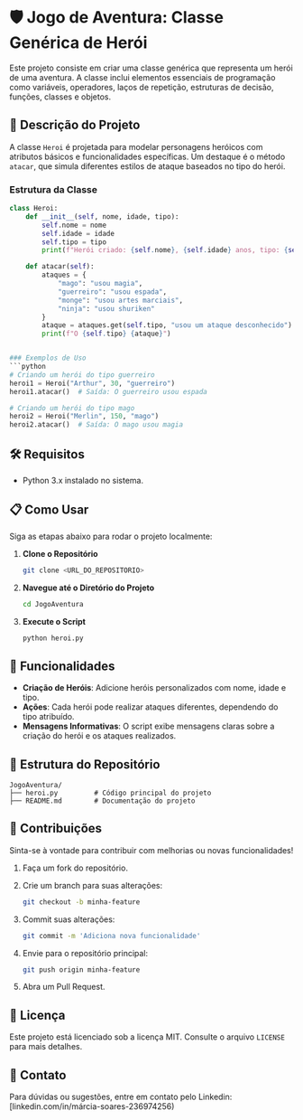 
# 🛡️ Jogo de Aventura: Classe Genérica de Herói

Este projeto consiste em criar uma classe genérica que representa um herói de uma aventura. A classe inclui elementos essenciais de programação como variáveis, operadores, laços de repetição, estruturas de decisão, funções, classes e objetos. 

## 🧾 Descrição do Projeto

A classe `Heroi` é projetada para modelar personagens heróicos com atributos básicos e funcionalidades específicas. Um destaque é o método `atacar`, que simula diferentes estilos de ataque baseados no tipo do herói.

### Estrutura da Classe
```python
class Heroi:
    def __init__(self, nome, idade, tipo):
        self.nome = nome
        self.idade = idade
        self.tipo = tipo
        print(f"Herói criado: {self.nome}, {self.idade} anos, tipo: {self.tipo}")

    def atacar(self):
        ataques = {
            "mago": "usou magia",
            "guerreiro": "usou espada",
            "monge": "usou artes marciais",
            "ninja": "usou shuriken"
        }
        ataque = ataques.get(self.tipo, "usou um ataque desconhecido")
        print(f"O {self.tipo} {ataque}")


### Exemplos de Uso
```python
# Criando um herói do tipo guerreiro
heroi1 = Heroi("Arthur", 30, "guerreiro")
heroi1.atacar()  # Saída: O guerreiro usou espada

# Criando um herói do tipo mago
heroi2 = Heroi("Merlin", 150, "mago")
heroi2.atacar()  # Saída: O mago usou magia
```

## 🛠️ Requisitos

- Python 3.x instalado no sistema.

## 📋 Como Usar

Siga as etapas abaixo para rodar o projeto localmente:

1. **Clone o Repositório**
   ```bash
   git clone <URL_DO_REPOSITORIO>
   ```
2. **Navegue até o Diretório do Projeto**
   ```bash
   cd JogoAventura
   ```
3. **Execute o Script**
   ```bash
   python heroi.py
   ```

## 🚀 Funcionalidades

- **Criação de Heróis**: Adicione heróis personalizados com nome, idade e tipo.
- **Ações**: Cada herói pode realizar ataques diferentes, dependendo do tipo atribuído.
- **Mensagens Informativas**: O script exibe mensagens claras sobre a criação do herói e os ataques realizados.

## 📂 Estrutura do Repositório

```
JogoAventura/
├── heroi.py         # Código principal do projeto
├── README.md        # Documentação do projeto
```

## 🌟 Contribuições

Sinta-se à vontade para contribuir com melhorias ou novas funcionalidades! 

1. Faça um fork do repositório.

2. Crie um branch para suas alterações:
   ```bash
   git checkout -b minha-feature
   ```
3. Commit suas alterações:
   ```bash
   git commit -m 'Adiciona nova funcionalidade'
   ```
4. Envie para o repositório principal:
   ```bash
   git push origin minha-feature
   ```
5. Abra um Pull Request.

## 📝 Licença

Este projeto está licenciado sob a licença MIT. Consulte o arquivo `LICENSE` para mais detalhes.

## 📧 Contato

Para dúvidas ou sugestões, entre em contato pelo Linkedin: [linkedin.com/in/márcia-soares-236974256)

